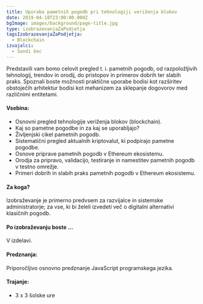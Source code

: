 ```yaml
---
title: Uporaba pametnih pogodb pri tehnologiji veriženja blokov
date: 2019-04-18T23:00:00.000Z
bgImage: images/background/page-title.jpg
type: izobrazevanjaZaPodjetja
tagsIzobrazevanjaZaPodjetja:
  - Blockchain
izvajalci:
  - Sandi Gec
---
```

Predstavili vam bomo celovit pregled t. i. pametnih pogodb, od razpoložljivih tehnologij, trendov in orodij, do pristopov in primerov dobrih ter slabih praks. Spoznali boste možnosti praktične uporabe bodisi kot razširitev obstoječih arhitektur bodisi kot mehanizem za sklepanje dogovorov med različnimi entitetami. 

#### Vsebina:

* Osnovni pregled tehnologije veriženja blokov (blockchain).
* Kaj so pametne pogodbe in za kaj se uporabljajo?
* Življenjski cikel pametnih pogodb.
* Sistematični pregled aktualnih kriptovalut, ki podpirajo pametne pogodbe.
* Osnove priprave pametnih pogodb v Ethereum ekosistemu.
* Orodja za pripravo, validacijo, testiranje in namestitev pametnih pogodb v testno omrežje.
* Primeri dobrih in slabih praks pametnih pogodb v Ethereum ekosistemu.

#### Za koga?

Izobraževanje je primerno predvsem za razvijalce in sistemske administratorje; za vse, ki bi želeli izvedeti več o digitalni alternativi klasičnih pogodb.

#### Po izobraževanju boste ...

V izdelavi.

#### Predznanja:

Priporočljivo osnovno predznanje JavaScript programskega jezika.

#### Trajanje:

* 3 x 3 šolske ure
